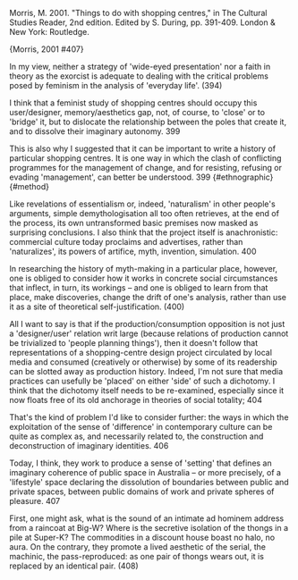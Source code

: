 ﻿Morris, M. 2001. "Things to do with shopping centres," in The Cultural Studies Reader, 2nd edition. Edited by S. During, pp. 391-409. London & New York: Routledge.

{Morris, 2001 #407}

In my view, neither a strategy of 'wide-eyed presentation' nor a faith in theory as the exorcist is adequate to dealing with the critical problems posed by feminism in the analysis of 'everyday life'. (394)

I think that a feminist study of shopping centres should occupy this user/designer, memory/aesthetics gap, not, of course, to 'close' or to 'bridge' it, but to dislocate the relationship between the poles that create it, and to dissolve their imaginary autonomy. 399

This is also why I suggested that it can be important to write a history of particular shopping centres. It is one way in which the clash of conflicting programmes for the management of change, and for resisting, refusing or evading 'management', can better be understood. 399 {#ethnographic} {#method}

Like revelations of essentialism or, indeed, 'naturalism' in other people's arguments, simple demythologisation all too often retrieves, at the end of the process, its own untransformed basic premises now masked as surprising conclusions. I also think that the project itself is anachronistic: commercial culture today proclaims and advertises, rather than 'naturalizes', its powers of artifice, myth, invention, simulation. 400

In researching the history of myth-making in a particular place, however, one is obliged to consider how it works in concrete social circumstances that inflect, in turn, its workings – and one is obliged to learn from that place, make discoveries, change the drift of one's analysis, rather than use it as a site of theoretical self-justification. (400)

All I want to say is that if the production/consumption opposition is not just a 'designer/user' relation writ large (because relations of production cannot be trivialized to 'people planning things'), then it doesn't follow that representations of a shopping-centre design project circulated by local media and consumed (creatively or otherwise) by some of its readership can be slotted away as production history. Indeed, I'm not sure that media practices can usefully be 'placed' on either 'side' of such a dichotomy. I think that the dichotomy itself needs to be re-examined, especially since it now floats free of its old anchorage in theories of social totality; 404

That's the kind of problem I'd like to consider further: the ways in which the exploitation of the sense of 'difference' in contemporary culture can be quite as complex as, and necessarily related to, the construction and deconstruction of imaginary identities. 406

Today, I think, they work to produce a sense of 'setting' that defines an imaginary coherence of public space in Australia – or more precisely, of a 'lifestyle' space declaring the dissolution of boundaries between public and private spaces, between public domains of work and private spheres of pleasure. 407

First, one might ask, what is the sound of an intimate ad hominem  address from a raincoat at Big-W? Where is the secretive isolation of the thongs in a pile at Super-K? The commodities in a discount house boast no halo, no aura. On the contrary, they promote a lived aesthetic of the serial, the machinic, the pass-reproduced: as one pair of thongs wears out, it is replaced by an identical pair. (408)

